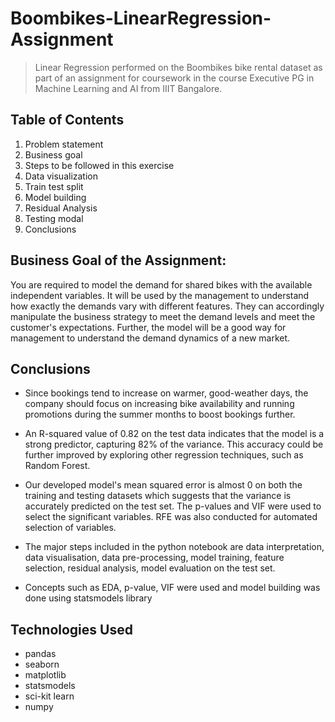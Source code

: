 # Boombikes-LinearRegression-Assignment 
> Linear Regression performed on the Boombikes bike rental dataset as part of an assignment for coursework in the course Executive PG in Machine Learning and AI from IIIT Bangalore. 


## Table of Contents
1. Problem statement 
2. Business goal 
3. Steps to be followed in this exercise
4. Data visualization
5. Train test split
6. Model building
7. Residual Analysis
8. Testing modal
9. Conclusions

<!-- You can include any other section that is pertinent to your problem -->

## Business Goal of the Assignment:

You are required to model the demand for shared bikes with the available independent variables. It will be used by the management to understand how exactly the demands vary with different features. They can accordingly manipulate the business strategy to meet the demand levels and meet the customer's expectations. Further, the model will be a good way for management to understand the demand dynamics of a new market.

## Conclusions
- Since bookings tend to increase on warmer, good-weather days, the company should focus on increasing bike availability and running promotions during the summer months to boost bookings further.

- An R-squared value of 0.82 on the test data indicates that the model is a strong predictor, capturing 82% of the variance. This accuracy could be further improved by exploring other regression techniques, such 
   as Random Forest.
- Our developed model's mean squared error is almost 0 on both the training and testing datasets which suggests that the variance is accurately predicted on the test set. The p-values and VIF were used to select the significant variables. RFE was also conducted for automated selection of variables.

- The major steps included in the python notebook are data interpretation, data visualisation, data pre-processing, model training, feature selection, residual analysis, model evaluation on the test set. 

- Concepts such as EDA, p-value, VIF were used and model building was done using statsmodels library

## Technologies Used
- pandas
- seaborn
- matplotlib
- statsmodels
- sci-kit learn
- numpy

